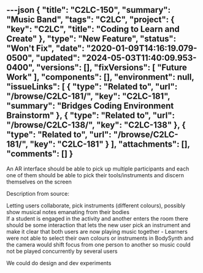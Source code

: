 ---json
{
  "title": "C2LC-150",
  "summary": "Music Band",
  "tags": "C2LC",
  "project": {
    "key": "C2LC",
    "title": "Coding to Learn and Create"
  },
  "type": "New Feature",
  "status": "Won't Fix",
  "date": "2020-01-09T14:16:19.079-0500",
  "updated": "2024-05-03T11:40:09.953-0400",
  "versions": [],
  "fixVersions": [
    "Future Work"
  ],
  "components": [],
  "environment": null,
  "issueLinks": [
    {
      "type": "Related to",
      "url": "/browse/C2LC-181/",
      "key": "C2LC-181",
      "summary": "Bridges Coding Environment Brainstorm"
    },
    {
      "type": "Related to",
      "url": "/browse/C2LC-138/",
      "key": "C2LC-138"
    },
    {
      "type": "Related to",
      "url": "/browse/C2LC-181/",
      "key": "C2LC-181"
    }
  ],
  "attachments": [],
  "comments": []
}
---
An AR interface should be able to pick up multiple participants and each one of them should be able to pick their tools/instruments and discern themselves on the screen&#x20;

Description from source:

Letting users collaborate, pick instruments (different colours), possibly show musical notes emanating from their bodies\
If a student is engaged in the activity and another enters the room there should be some interaction that lets the new user pick an instrument and make it clear that both users are now playing music together - Learners were not able to select their own colours or instruments in BodySynth and the camera would shift focus from one person to another so music could not be played concurrently by several users

We could do design and dev experiments

        